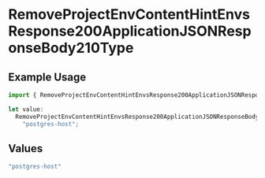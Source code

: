 # RemoveProjectEnvContentHintEnvsResponse200ApplicationJSONResponseBody210Type

## Example Usage

```typescript
import { RemoveProjectEnvContentHintEnvsResponse200ApplicationJSONResponseBody210Type } from "@vercel/sdk/models/operations";

let value:
  RemoveProjectEnvContentHintEnvsResponse200ApplicationJSONResponseBody210Type =
    "postgres-host";
```

## Values

```typescript
"postgres-host"
```